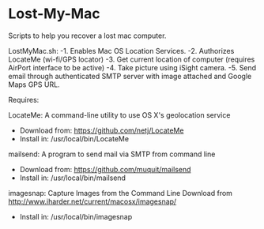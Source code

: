 # Lost-My-Mac
Scripts to help you recover a lost mac computer.

LostMyMac.sh: 
-1. Enables Mac OS Location Services.
-2. Authorizes LocateMe (wi-fi/GPS locator)
-3. Get current location of computer (requires AirPort interface to be active)
-4. Take picture using iSight camera.
-5. Send email through authenticated SMTP server with image attached and Google Maps GPS URL.

Requires:

LocateMe:  A command-line utility to use OS X's geolocation service
- Download from: https://github.com/netj/LocateMe
- Install in: /usr/local/bin/LocateMe

mailsend: A program to send mail via SMTP from command line
- Download from: https://github.com/muquit/mailsend
- Install in: /usr/local/bin/mailsend

imagesnap: Capture Images from the Command Line
Download from http://www.iharder.net/current/macosx/imagesnap/
- Install in: /usr/local/bin/imagesnap